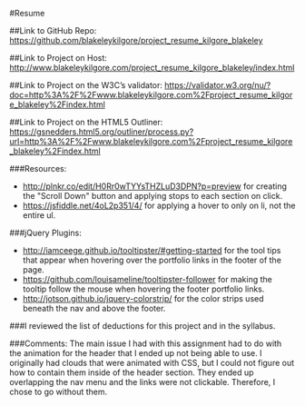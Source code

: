 #Resume

##Link to GitHub Repo: https://github.com/blakeleykilgore/project_resume_kilgore_blakeley

##Link to Project on Host: http://www.blakeleykilgore.com/project_resume_kilgore_blakeley/index.html

##Link to Project on the W3C’s validator: https://validator.w3.org/nu/?doc=http%3A%2F%2Fwww.blakeleykilgore.com%2Fproject_resume_kilgore_blakeley%2Findex.html

##Link to Project on the HTML5 Outliner: https://gsnedders.html5.org/outliner/process.py?url=http%3A%2F%2Fwww.blakeleykilgore.com%2Fproject_resume_kilgore_blakeley%2Findex.html

###Resources:
* http://plnkr.co/edit/H0Rr0wTYYsTHZLuD3DPN?p=preview for creating the "Scroll Down" button and applying stops to each section on click.
* https://jsfiddle.net/4oL2p351/4/ for applying a hover to only on li, not the entire ul.

###jQuery Plugins:
* http://iamceege.github.io/tooltipster/#getting-started for the tool tips that appear when hovering over the portfolio links in the footer of the page.
* https://github.com/louisameline/tooltipster-follower for making the tooltip follow the mouse when hovering the footer portfolio links.
* http://jotson.github.io/jquery-colorstrip/ for the color strips used beneath the nav and above the footer.

###I reviewed the list of deductions for this project and in the syllabus.

###Comments:
The main issue I had with this assignment had to do with the animation for the header that I ended up not being able to use. I originally had clouds that were animated with CSS, but I could not figure out how to contain them inside of the header section. They ended up overlapping the nav menu and the links were not clickable. Therefore, I chose to go without them. 
